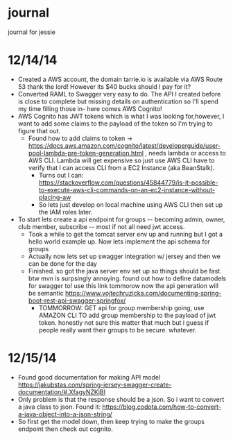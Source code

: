 # journal
journal for jessie

# 12/14/14

- Created a AWS account, the domain tarrie.io is available via AWS Route 53 thank the lord! However its $40 bucks should I pay for it? 
- Converted RAML to Swagger very easy to do. The API I created before is close to complete but missing details on authentication so I'll spend my time filling those in- here comes AWS Cognito!
- AWS Cognito has JWT tokens which is what I was looking for,however,  I want to add some claims to the payload of the token so I'm trying to figure that out. 
    - Found how to add claims to token -> https://docs.aws.amazon.com/cognito/latest/developerguide/user-pool-lambda-pre-token-generation.html , needs lambda or access to AWS CLI. Lambda will get expensive so just use AWS CLI have to verify that I can access CLI from a EC2 Instance (aka BeanStalk).
        - Turns out I can: https://stackoverflow.com/questions/45844779/is-it-possible-to-execute-aws-cli-commands-on-an-ec2-instance-without-placing-aw
        - So lets just develop on local machine using AWS CLI then set up the IAM roles later. 
- To start lets create a api endpoint for groups -- becoming admin, owner, club member, subscribe -- most if not all need jwt access. 
    - Took a while to get the tomcat server env up and running but I got a hello world example up. Now lets implement the api schema for groups
    - Actually now lets set up swagger integration w/ jersey and then we can be done for the day
    - Finished. so got the java server env set up so things should be fast. btw mvn is surpsingly annoying. found out how to define datamodels for swagger to! use this link tommorow now the api generation will be semantic https://www.vojtechruzicka.com/documenting-spring-boot-rest-api-swagger-springfox/
        - TOMMORROW: GET api for group membership going, use AMAZON CLI TO add group membership to the payload of jwt token. honestly not sure this matter that much but i guess if people really want their groups to be secure. whatever. 
       
# 12/15/14
- Found good documentation for making API model https://jakubstas.com/spring-jersey-swagger-create-documentation/#.XfagyNZKjBI
- Only problem is that the response should be a json. So i want to convert a java class to json. Found it: https://blog.codota.com/how-to-convert-a-java-object-into-a-json-string/
- So first get the model down, then keep trying to make the groups endpoint then check out cognito. 
